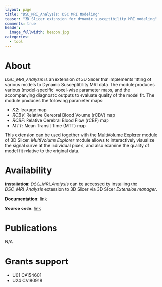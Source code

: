 ```yaml
---
layout: page
title: "DSC_MRI_Analysis: DSC MRI Modeling"
teaser: "3D Slicer extension for dynamic susceptibility MRI modeling"
comments: true
header:
  image_fullwidth: beacon.jpg
categories:
  - tool
---
```


# About

_DSC_MRI_Analysis_ is an extension of 3D Slicer that implements fitting of various models to Dynamic Susceptibility MRI data. The module produces various (model-specific) voxel-wise parameter maps, and the accompanying diagnostic outputs to evaluate quality of the model fit. The module produces the following parameter maps:
* _K2_: leakage map
* _RCBV_: Relative Cerebral Blood Volume (rCBV) map
* _RCBF_: Relative Cerebral Blood Flow (rCBF) map
* _MTT_: Mean Transit Time (MTT) map

This extension can be used together with the [MultiVolume Explorer](https://www.slicer.org/wiki/Documentation/Nightly/Modules/MultiVolumeExplorer) module of 3D Slicer. _MultiVolume Explorer_ module allows to interactively visualize the signal curve at the individual pixels, and also examine the quality of model fit relative to the original data.

# Availability

**Installation**: _DSC_MRI_Analysis_ can be accessed by installing the _DSC_MRI_Analysis_ extension to 3D Slicer via 3D Slicer _Extension manager_.

**Documentation**: [link](https://www.slicer.org/wiki/Documentation/Nightly/Modules/DSC_MRI_Analysis)

**Source code**: [link](https://github.com/QIICR/DSC_Analysis)

# Publications

N/A

# Grants support

* U01 CA154601
* U24 CA180918
